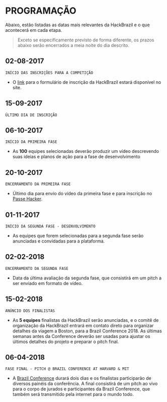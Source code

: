 <!-- links -->
[signup-form]: https://hackbrazil.typeform.com/to/ldC4iq
[conference]: http://www.brazilconference.org
# PROGRAMAÇÃO

Abaixo, estão listadas as datas mais relevantes da HackBrazil e o que acontecerá em cada etapa. 


> Exceto se especificamente previsto de forma diferente, os prazos abaixo serão encerrados a meia noite do dia descrito.


<!-- timeline -->

## 02-08-2017
<p/>

`INÍCIO DAS INSCRIÇÕES PARA A COMPETIÇÃO`

- O [link][signup-form] para o formulário de inscrição da HackBrazil estará disponível no site.

<!-- /timeline -->

<!-- timeline -->

## 15-09-2017
<p/>

`ÚLTIMO DIA DE INSCRIÇÃO`


<!-- /timeline -->

<!-- timeline -->

## 06-10-2017
<p/>

`INÍCIO DA PRIMEIRA FASE`

- As **100** equipes selecionadas deverão produzir um vídeo descrevendo suas ideias e planos de ação para a fase de desenvolvimento

<!-- /timeline -->

<!-- timeline -->

## 20-10-2017
<p/>

`ENCERRAMENTO DA PRIMEIRA FASE`

- Último dia para envio do vídeo da primeira fase e para inscrição no [Passe Hacker](passe-hacker.md).

<!-- /timeline -->

<!-- timeline -->

## 01-11-2017
<p/>

`INÍCIO DA SEGUNDA FASE - DESENVOLVIMENTO`

- As equipes que forem selecionadas para a segunda fase serão anunciadas e convidadas para a plataforma.

<!-- /timeline -->

<!-- timeline -->

## 02-02-2018
<p/>

`ENCERRAMENTO DA SEGUNDA FASE`

- Data da última avaliação da segunda fase, que consistirá em um pitch a ser enviado em formato de vídeo.
<!-- /timeline -->


<!-- timeline -->

## 15-02-2018
<p/>

`ANÚNCIO DOS FINALISTAS`

- As **5 equipes** finalistas da HackBrazil serão anunciadas, e o comitê de organização da HackBrazil entrará em contato direto para organizar detalhes da viagem a Boston, para a Brazil Conference 2018. As últimas semanas antes da Conference deverão ser usadas para ajustar os últimos detalhes do projeto e preparar o pitch final.

<!-- /timeline -->


<!-- timeline -->

## 06-04-2018
<p/>

`FASE FINAL - PITCH @ BRAZIL CONFERENCE AT HARVARD & MIT`

- A [Brazil Conference][conference] durará dois dias e os finalistas participarão de diversos painéis da conferência. A final consistirá de um pitch ao vivo para o corpo de jurados e participantes da Brazil Conference, que também será transmitido pela internet para o mundo todo.

<!-- /timeline -->
